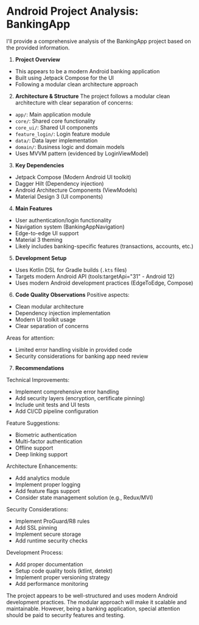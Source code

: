 # Android Project Analysis: BankingApp

I'll provide a comprehensive analysis of the BankingApp project based on the provided information.

1. **Project Overview**
- This appears to be a modern Android banking application
- Built using Jetpack Compose for the UI
- Following a modular clean architecture approach

2. **Architecture & Structure**
The project follows a modular clean architecture with clear separation of concerns:
- `app/`: Main application module
- `core/`: Shared core functionality
- `core_ui/`: Shared UI components
- `feature_login/`: Login feature module
- `data/`: Data layer implementation
- `domain/`: Business logic and domain models
- Uses MVVM pattern (evidenced by LoginViewModel)

3. **Key Dependencies**
- Jetpack Compose (Modern Android UI toolkit)
- Dagger Hilt (Dependency injection)
- Android Architecture Components (ViewModels)
- Material Design 3 (UI components)

4. **Main Features**
- User authentication/login functionality
- Navigation system (BankingAppNavigation)
- Edge-to-edge UI support
- Material 3 theming
- Likely includes banking-specific features (transactions, accounts, etc.)

5. **Development Setup**
- Uses Kotlin DSL for Gradle builds (`.kts` files)
- Targets modern Android API (tools:targetApi="31" - Android 12)
- Uses modern Android development practices (EdgeToEdge, Compose)

6. **Code Quality Observations**
Positive aspects:
- Clean modular architecture
- Dependency injection implementation
- Modern UI toolkit usage
- Clear separation of concerns

Areas for attention:
- Limited error handling visible in provided code
- Security considerations for banking app need review

7. **Recommendations**

Technical Improvements:
- Implement comprehensive error handling
- Add security layers (encryption, certificate pinning)
- Include unit tests and UI tests
- Add CI/CD pipeline configuration

Feature Suggestions:
- Biometric authentication
- Multi-factor authentication
- Offline support
- Deep linking support

Architecture Enhancements:
- Add analytics module
- Implement proper logging
- Add feature flags support
- Consider state management solution (e.g., Redux/MVI)

Security Considerations:
- Implement ProGuard/R8 rules
- Add SSL pinning
- Implement secure storage
- Add runtime security checks

Development Process:
- Add proper documentation
- Setup code quality tools (ktlint, detekt)
- Implement proper versioning strategy
- Add performance monitoring

The project appears to be well-structured and uses modern Android development practices. The modular approach will make it scalable and maintainable. However, being a banking application, special attention should be paid to security features and testing.
